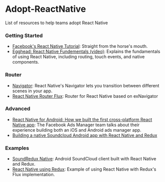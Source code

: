 # Adopt-ReactNative
List of resources to help teams adopt React Native

### Getting Started
- [Facebook's React Native Tutorial](https://facebook.github.io/react-native/docs/tutorial.html): Straight from the horse's mouth.
- [Egghead: React Native Fundementals (video)](https://egghead.io/series/react-native-fundamentals): Explains the fundamentals of using React Native, including routing, touch events, and native components.

### Router
- [Navigator](https://facebook.github.io/react-native/docs/navigator.html): React Native's Navigator lets you transition between different scenes in your app.  
- [React Native Router Flux](https://github.com/aksonov/react-native-router-flux): Router for React Native based on exNavigator

### Advanced
- [React Native for Android: How we built the first cross-platform React Native app](https://code.facebook.com/posts/1189117404435352/react-native-for-android-how-we-built-the-first-cross-platform-react-native-app/?__mref=message_bubble): The Facebook Ads Manager team talks about their experience building both an iOS and Android ads manager app. 
- [Building a native Soundcloud Android app with React Native and Redux](https://wiredcraft.com/blog/native-soundcloud-android-app/)

### Examples
- [SoundRedux Native](https://github.com/fraserxu/soundredux-native): Android SoundCloud client built with React Native and Redux.
- [React Native using Redux](https://github.com/alinz/example-react-native-redux):  Example of using React Native with Redux's Flux implementation.
